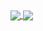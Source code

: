 <a href="https://github.com/Svane20">
  <img align="center" src="https://github-readme-stats.vercel.app/api?username=Svane20&show_icons=true&theme=synthwave&count_private=true&include_all_commits&hide=prs&disable_animations=true" />
</a>
<a href="https://github.com/Svane20">
  <img align="center" src="https://github-readme-stats.vercel.app/api/top-langs/?username=Svane20&layout=compact&theme=synthwave&card_width=275" />
</a>

